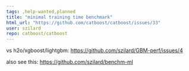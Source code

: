```yaml
---
tags: ,help-wanted,planned
title: "minimal training time benchmark"
html_url: "https://github.com/catboost/catboost/issues/33"
user: szilard
repo: catboost/catboost
---
```


vs h2o/xgboost/lightgbm:
https://github.com/szilard/GBM-perf/issues/4

also see this: 
https://github.com/szilard/benchm-ml


